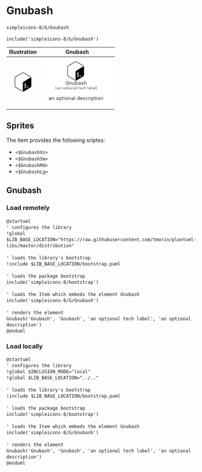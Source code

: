 # Gnubash


```text
simpleicons-8/G/Gnubash
```

```text
include('simpleicons-8/G/Gnubash')
```



| Illustration | Gnubash |
| :---: | :---: |
| ![illustration for Illustration](../../simpleicons-8/G/Gnubash.png) | ![illustration for Gnubash](../../simpleicons-8/G/Gnubash.Local.png) |



## Sprites
The item provides the following sriptes:

- `<$GnubashXs>`
- `<$GnubashSm>`
- `<$GnubashMd>`
- `<$GnubashLg>`





## Gnubash

### Load remotely
```plantuml
@startuml
' configures the library
!global $LIB_BASE_LOCATION="https://raw.githubusercontent.com/tmorin/plantuml-libs/master/distribution"

' loads the library's bootstrap
!include $LIB_BASE_LOCATION/bootstrap.puml

' loads the package bootstrap
include('simpleicons-8/bootstrap')

' loads the Item which embeds the element Gnubash
include('simpleicons-8/G/Gnubash')

' renders the element
Gnubash('Gnubash', 'Gnubash', 'an optional tech label', 'an optional description')
@enduml
```

### Load locally
```plantuml
@startuml
' configures the library
!global $INCLUSION_MODE="local"
!global $LIB_BASE_LOCATION="../.."

' loads the library's bootstrap
!include $LIB_BASE_LOCATION/bootstrap.puml

' loads the package bootstrap
include('simpleicons-8/bootstrap')

' loads the Item which embeds the element Gnubash
include('simpleicons-8/G/Gnubash')

' renders the element
Gnubash('Gnubash', 'Gnubash', 'an optional tech label', 'an optional description')
@enduml
```

